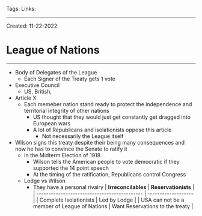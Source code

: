 Tags:
Links: 

---
Created: 11-22-2022
# League of Nations
---

- Body of Delegates of the League
	- Each Signer of the Treaty gets 1 vote
- Executive Council
	- US, British, 
- Article X
	- Each memeber nation stand ready to protect the independence and territorial integrity of other nations
		- US thought that they would just get constantly get dragged into European wars
		- A lot of Republicans and isolationists oppose this article
			- Not necessarily the League itself
- Wilson signs this treaty despite their being many consequences and now he has to convince the Senate to ratify it
	- In the Midterm Election of 1918
		- Wilson tells the American people to vote democratic if they supported the 14 point speech
		- At the timing of the ratification, Republicans control Congress
	- Lodge vs Wilson
		- They have a personal rivalry
| **Irreconcilables**                          | **Reservationists** |
| -------------------------------------------- | ------------------- |
| Complete Isolationists                       | Led by Lodge        |
| USA can not be a member of League of Nations | Want Reservations to the treaty                    |
